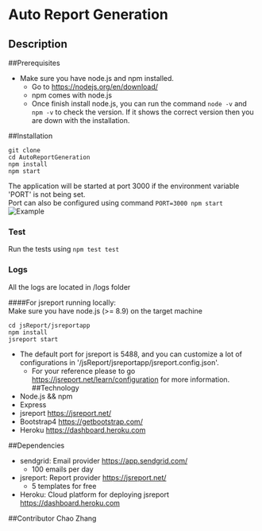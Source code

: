 # Auto Report Generation
## Description



##Prerequisites
* Make sure you have node.js and npm installed.
    * Go to https://nodejs.org/en/download/
    * npm comes with node.js
    * Once finish install node.js, you can run the command ` node -v ` and ` npm -v ` to check the version. If it shows the correct version then you are down with the installation.
   
##Installation

```shell
git clone
cd AutoReportGeneration
npm install
npm start
```
The application will be started at port 3000 if the environment variable 'PORT' is not being set.    
Port can also be configured using command `PORT=3000 npm start`
 ![Example](docs/project%20UI.PNG)
### Test  
Run the tests using `npm test test`  

### Logs
All the logs are located in /logs folder

####For jsreport running locally:   
  Make sure you have  node.js (>= 8.9) on the target machine 
```shell
cd jsReport/jsreportapp  
npm install  
jsreport start  
```
 * The default port for jsreport is 5488, and you can customize a lot of configurations in '/jsReport/jsreportapp/jsreport.config.json'.   
    * For your reference please to go https://jsreport.net/learn/configuration  for more information.
##Technology
* Node.js && npm
* Express
* jsreport https://jsreport.net/
* Bootstrap4 https://getbootstrap.com/
* Heroku https://dashboard.heroku.com

##Dependencies
* sendgrid: Email provider https://app.sendgrid.com/
    * 100 emails per day
* jsreport: Report provider https://jsreport.net/
    * 5 templates for free
* Heroku: Cloud platform for deploying jsreport https://dashboard.heroku.com

##Contributor
Chao Zhang 


   